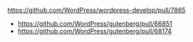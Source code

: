 https://github.com/WordPress/wordpress-develop/pull/7865

* https://github.com/WordPress/gutenberg/pull/66851
* https://github.com/WordPress/gutenberg/pull/68174
